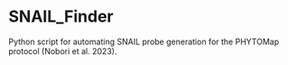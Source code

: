 # SNAIL_Finder
Python script for automating SNAIL probe generation for the PHYTOMap protocol (Nobori et al. 2023).
